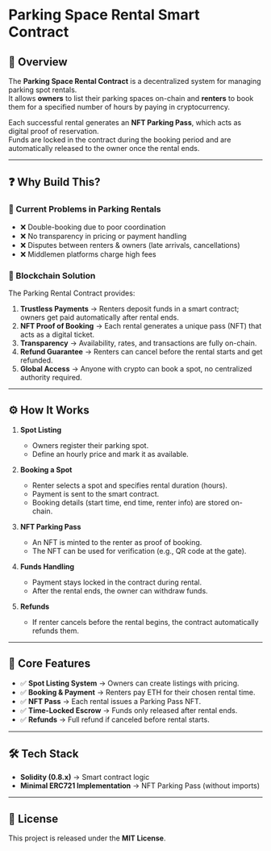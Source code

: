 # Parking Space Rental Smart Contract

## 📌 Overview 
 
The **Parking Space Rental Contract** is a decentralized system for managing parking spot rentals.  
It allows **owners** to list their parking spaces on-chain and **renters** to book them for a specified number of hours by paying in cryptocurrency.

Each successful rental generates an **NFT Parking Pass**, which acts as digital proof of reservation.  
Funds are locked in the contract during the booking period and are automatically released to the owner once the rental ends.
  
---      
     
## ❓ Why Build This?      
     
### 🔹 Current Problems in Parking Rentals  

- ❌ Double-booking due to poor coordination 
- ❌ No transparency in pricing or payment handling
- ❌ Disputes between renters & owners (late arrivals, cancellations)
- ❌ Middlemen platforms charge high fees

### 🔹 Blockchain Solution

The Parking Rental Contract provides:

1. **Trustless Payments** → Renters deposit funds in a smart contract; owners get paid automatically after rental ends.
2. **NFT Proof of Booking** → Each rental generates a unique pass (NFT) that acts as a digital ticket.
3. **Transparency** → Availability, rates, and transactions are fully on-chain.
4. **Refund Guarantee** → Renters can cancel before the rental starts and get refunded.
5. **Global Access** → Anyone with crypto can book a spot, no centralized authority required.

---

## ⚙️ How It Works

1. **Spot Listing**

   - Owners register their parking spot.
   - Define an hourly price and mark it as available.

2. **Booking a Spot**

   - Renter selects a spot and specifies rental duration (hours).
   - Payment is sent to the smart contract.
   - Booking details (start time, end time, renter info) are stored on-chain.

3. **NFT Parking Pass**

   - An NFT is minted to the renter as proof of booking.
   - The NFT can be used for verification (e.g., QR code at the gate).

4. **Funds Handling**

   - Payment stays locked in the contract during rental.
   - After the rental ends, the owner can withdraw funds.

5. **Refunds**
   - If renter cancels before the rental begins, the contract automatically refunds them.

---

## 🔑 Core Features

- ✅ **Spot Listing System** → Owners can create listings with pricing.
- ✅ **Booking & Payment** → Renters pay ETH for their chosen rental time.
- ✅ **NFT Pass** → Each rental issues a Parking Pass NFT.
- ✅ **Time-Locked Escrow** → Funds only released after rental ends.
- ✅ **Refunds** → Full refund if canceled before rental starts.

---

## 🛠️ Tech Stack

- **Solidity (0.8.x)** → Smart contract logic
- **Minimal ERC721 Implementation** → NFT Parking Pass (without imports)

---

## 📜 License

This project is released under the **MIT License**.
